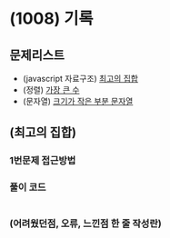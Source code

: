 # (1008) 기록

## 문제리스트

- (javascript 자료구조) [최고의 집합](https://school.programmers.co.kr/learn/courses/30/lessons/12938)
- (정렬) [가장 큰 수](https://school.programmers.co.kr/learn/courses/30/lessons/42746)
- (문자열) [크기가 작은 부분 문자열](https://school.programmers.co.kr/learn/courses/30/lessons/147355)

## (최고의 집합)

### 1번문제 접근방법

### 풀이 코드

```javascript

```

### (어려웠던점, 오류, 느낀점 한 줄 작성란)
